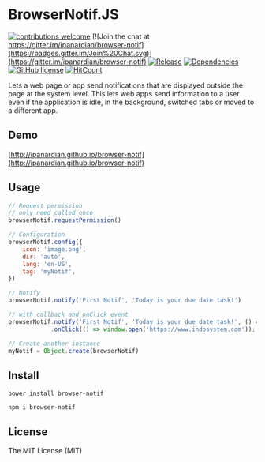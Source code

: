 # BrowserNotif.JS
[![contributions welcome](https://img.shields.io/badge/contributions-welcome-brightgreen.svg?style=flat)](https://github.com/ipanardian/browser-notif/issues) 
[![Join the chat at https://gitter.im/ipanardian/browser-notif](https://badges.gitter.im/Join%20Chat.svg)](https://gitter.im/ipanardian/browser-notif)
[![Release](https://img.shields.io/badge/release-v1.0--beta-orange.svg)](https://github.com/ipanardian/browser-notif/releases)
[![Dependencies](https://img.shields.io/badge/dependencies-none-brightgreen.svg)](https://github.com/ipanardian/browser-notif)
[![GitHub license](https://img.shields.io/badge/license-MIT-red.svg)](https://raw.githubusercontent.com/ipanardian/browser-notif/master/LICENSE)
[![HitCount](https://hitt.herokuapp.com/ipanardian/browser-notif.svg)](https://github.com/ipanardian/browser-notif)

Lets a web page or app send notifications that are displayed outside the page at the system level. 
This lets web apps send information to a user even if the application is idle, in the background, switched tabs or moved to a different app.   

## Demo
[http://ipanardian.github.io/browser-notif](http://ipanardian.github.io/browser-notif)

## Usage
```js
// Request permission
// only need called once
browserNotif.requestPermission()

// Configuration
browserNotif.config({
	icon: 'image.png',
	dir: 'auto',
	lang: 'en-US',
	tag: 'myNotif',
})

// Notify
browserNotif.notify('First Notif', 'Today is your due date task!')

// with callback and onClick event
browserNotif.notify('First Notif', 'Today is your due date task!', () => console.log('First Notif fired!'))
			.onClick(() => window.open('https://www.indosystem.com'));

// Create another instance
myNotif = Object.create(browserNotif)
```

## Install
```
bower install browser-notif  

npm i browser-notif
```

## License
The MIT License (MIT)